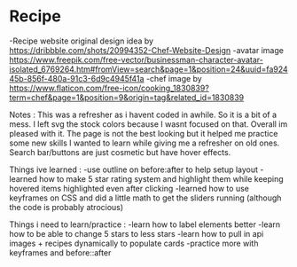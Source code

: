 # Recipe
-Recipe website original design idea by https://dribbble.com/shots/20994352-Chef-Website-Design
-avatar image https://www.freepik.com/free-vector/businessman-character-avatar-isolated_6769264.htm#fromView=search&page=1&position=24&uuid=fa92445b-856f-480a-91c3-6d9c4945f41a
-chef image by https://www.flaticon.com/free-icon/cooking_1830839?term=chef&page=1&position=9&origin=tag&related_id=1830839

Notes :
This was a refresher as i havent coded in awhile. So it is a bit of a mess. I left svg the stock colors because I wasnt focused on that. Overall im pleased with it. The page is not the best looking but it helped me practice some new skills I wanted to learn while giving me a refresher on old ones. Search bar/buttons are just cosmetic but have hover effects.

Things ive learned :
-use outline on before:after to help setup layout
-learned how to make 5 star rating system and highlight them while keeping hovered items highlighted even after clicking 
-learned how to use keyframes on CSS and did a little math to get the sliders running (although the code is probably atrocious)


Things i need to learn/practice :
-learn how to label elements better
-learn how to be able to change 5 stars to less stars
-learn how to pull in api images + recipes dynamically to populate cards
-practice more with keyframes and before::after

